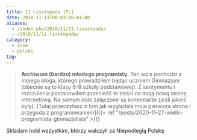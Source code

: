 ```yaml
---
title: 11 Lisotopada [PL]
date: 2010-11-11T00:03:06+01:00
aliases:
  - /index.php/2010/11/11-lisotopada/
  - /2010/11/11-lisotopada/
category:
  - inne
  - polski
tag:
---
```


> **Archiwum (bardzo) młodego programisty.** Ten wpis pochodzi z mojego bloga, którego prowadziłem będąc uczniem Gimnazjum (obecnie są to klasy 6-8 szkoły podstawowej). Z sentymentu i rozczulenia postanowiłem przenieść te treści na moją nową stronę internetową. Na samym dole załączone są komentarze (jeśli jakieś były). [Tutaj przeczytasz o tym jak wyglądała moja pierwsza strona i przygoda z programowaniem]({{< ref "/posts/2020-11-27-wielki-programista-gimnazjalista" >}})
> 

Składam hołd wszystkim, którzy walczyli za Niepodległą Polskę

